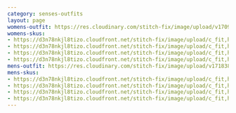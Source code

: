 ```yaml
---
category: senses-outfits
layout: page
womens-outfit: https://res.cloudinary.com/stitch-fix/image/upload/v1709166449/Style_studio/Styleshuffle/2023-09-14_W_ISOF_E31_11038.jpg
womens-skus:
- https://d3n78nkjl8tizo.cloudfront.net/stitch-fix/image/upload/c_fit,h_720,w_862/v1700016259/knnhue60fxv7tesxlyre.jpg	
- https://d3n78nkjl8tizo.cloudfront.net/stitch-fix/image/upload/c_fit,h_720,w_862/v1693631423/ykwn0agelby251u14vgc.jpg
- https://d3n78nkjl8tizo.cloudfront.net/stitch-fix/image/upload/c_fit,h_720,w_862/v1697524071/tmfh6ngmq5nuy8akanff.jpg
- https://d3n78nkjl8tizo.cloudfront.net/stitch-fix/image/upload/c_fit,h_720,w_862/v1697207533/hqlnf9uuy5svwt5ihcgo.jpg
mens-outfit: https://res.cloudinary.com/stitch-fix/image/upload/v1718384150/onboarding/StyleFile/Mens/2023-11-17_M_OLD_A10_00866_1x1.jpg
mens-skus:
- https://d3n78nkjl8tizo.cloudfront.net/stitch-fix/image/upload/c_fit,h_720,w_862/v1693983366/ithvpzx4ofqkmafebag8.jpg
- https://d3n78nkjl8tizo.cloudfront.net/stitch-fix/image/upload/c_fit,h_720,w_862/v1697094523/gq9p17vj7nvk49wcaknp.jpg
- https://d3n78nkjl8tizo.cloudfront.net/stitch-fix/image/upload/c_fit,h_720,w_862/v1698895200/qhv2w5r94rqchffusfav.jpg
- https://d3n78nkjl8tizo.cloudfront.net/stitch-fix/image/upload/c_fit,h_720,w_862/v1687932794/lrlib0jmexq83z1al31s.jpg
---
```


